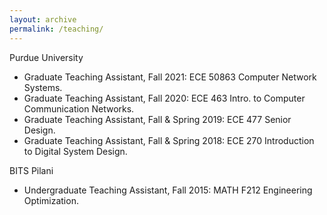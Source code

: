 ```yaml
---
layout: archive
permalink: /teaching/
---
```


Purdue University
* Graduate Teaching Assistant, Fall 2021: ECE 50863 Computer Network Systems. 
* Graduate Teaching Assistant, Fall 2020: ECE 463 Intro. to Computer Communication Networks.
* Graduate Teaching Assistant, Fall & Spring 2019: ECE 477 Senior Design.
* Graduate Teaching Assistant, Fall & Spring 2018: ECE 270 Introduction to Digital System Design.

BITS Pilani
* Undergraduate Teaching Assistant, Fall 2015: MATH F212 Engineering Optimization. 
